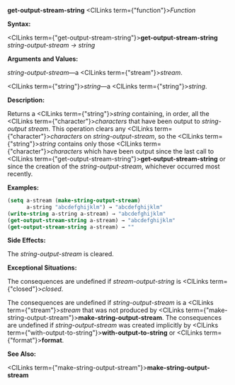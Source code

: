 **get-output-stream-string** <ClLinks  term={"function"}><i>Function</i></ClLinks> 



**Syntax:** 



<ClLinks  term={"get-output-stream-string"}><b>get-output-stream-string</b></ClLinks> *string-output-stream → string* 



**Arguments and Values:** 



*string-output-stream*—a <ClLinks  term={"stream"}><i>stream</i></ClLinks>. 



<ClLinks  term={"string"}><i>string</i></ClLinks>—a <ClLinks  term={"string"}><i>string</i></ClLinks>. 



**Description:** 



Returns a <ClLinks  term={"string"}><i>string</i></ClLinks> containing, in order, all the <ClLinks  term={"character"}><i>characters</i></ClLinks> that have been output to *string-output stream*. This operation clears any <ClLinks  term={"character"}><i>characters</i></ClLinks> on *string-output-stream*, so the <ClLinks  term={"string"}><i>string</i></ClLinks> contains only those <ClLinks  term={"character"}><i>characters</i></ClLinks> which have been output since the last call to <ClLinks  term={"get-output-stream-string"}><b>get-output-stream-string</b></ClLinks> or since the creation of the *string-output-stream*, whichever occurred most recently. 



**Examples:**
```lisp
(setq a-stream (make-string-output-stream) 
      a-string "abcdefghijklm") → "abcdefghijklm" 
(write-string a-string a-stream) → "abcdefghijklm" 
(get-output-stream-string a-stream) → "abcdefghijklm" 
(get-output-stream-string a-stream) → "" 
```
**Side Effects:** 



The *string-output-stream* is cleared. 



**Exceptional Situations:** 



The consequences are undefined if *stream-output-string* is <ClLinks  term={"closed"}><i>closed</i></ClLinks>. 



The consequences are undefined if *string-output-stream* is a <ClLinks  term={"stream"}><i>stream</i></ClLinks> that was not produced by <ClLinks  term={"make-string-output-stream"}><b>make-string-output-stream</b></ClLinks>. The consequences are undefined if *string-output-stream* was created implicitly by <ClLinks  term={"with-output-to-string"}><b>with-output-to-string</b></ClLinks> or <ClLinks  term={"format"}><b>format</b></ClLinks>. 



**See Also:** 



<ClLinks  term={"make-string-output-stream"}><b>make-string-output-stream</b></ClLinks> 







 



 



